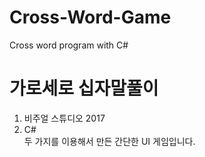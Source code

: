 # Cross-Word-Game
Cross word program with C#

# 가로세로 십자말풀이
1. 비주얼 스튜디오 2017
2. C#   
두 가지를 이용해서 만든 간단한 UI 게임입니다.
